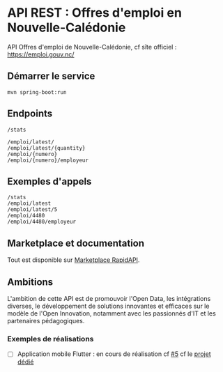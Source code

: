 # API REST : Offres d'emploi en Nouvelle-Calédonie


API Offres d'emploi de Nouvelle-Calédonie, cf sîte officiel : https://emploi.gouv.nc/

## Démarrer le service
 
`mvn spring-boot:run`

## Endpoints

```
/stats

/emploi/latest/
/emploi/latest/{quantity}
/emploi/{numero}
/emploi/{numero}/employeur
```

## Exemples d'appels

```
/stats
/emploi/latest
/emploi/latest/5
/emploi/4480
/emploi/4480/employeur
```

## Marketplace et documentation
 
 Tout est disponible sur [Marketplace RapidAPI](https://rapidapi.com/adriens/api/emploi-nouvelle-caledonie).
 
## Ambitions
 
L'ambition de cette API est de promouvoir l'Open Data, les intégrations diverses, le développement
de solutions innovantes et efficaces sur le modèle de l'Open Innovation, notamment avec les passionnés d'IT
et les partenaires pédagogiques.


### Exemples de réalisations
 
- [ ] Application mobile Flutter : en cours de réalisation cf [#5](https://github.com/adriens/emploi-nc-api/issues/5) cf le [projet dédié](https://github.com/adriens/emploi-nc-app)

